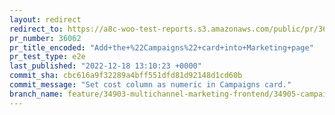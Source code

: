```yaml
---
layout: redirect
redirect_to: https://a8c-woo-test-reports.s3.amazonaws.com/public/pr/36062/e2e/index.html
pr_number: 36062
pr_title_encoded: "Add+the+%22Campaigns%22+card+into+Marketing+page"
pr_test_type: e2e
last_published: "2022-12-18 13:10:23 +0000"
commit_sha: cbc616a9f32289a4bff551dfd81d92148d1cd60b
commit_message: "Set cost column as numeric in Campaigns card."
branch_name: feature/34903-multichannel-marketing-frontend/34905-campaigns-card
---
```

